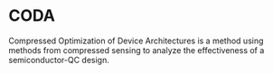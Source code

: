 # CODA
Compressed Optimization of Device Architectures is a method using methods from compressed sensing to analyze the effectiveness of a semiconductor-QC design.
